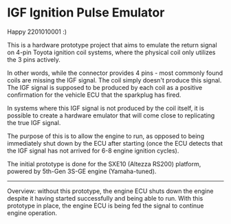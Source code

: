 # IGF Ignition Pulse Emulator

Happy 2201010001 :)

This is a hardware prototype project that aims to emulate the return signal on 4-pin Toyota ignition coil systems, where the physical coil only utilizes the 3 pins actively.

In other words, while the connector provides 4 pins - most commonly found coils are missing the IGF signal. The coil simply doesn't produce this signal. The IGF signal is supposed to be produced by each coil as a positive confirmation for the vehicle ECU that the sparkplug has fired.

In systems where this IGF signal is not produced by the coil itself, it is possible to create a hardware emulator that will come close to replicating the true IGF signal.

The purpose of this is to allow the engine to run, as opposed to being immediately shut down by the ECU after starting (once the ECU detects that the IGF signal has not arrived for 6-8 engine ignition cycles).

The initial prototype is done for the SXE10 (Altezza RS200) platform, powered by 5th-Gen 3S-GE engine (Yamaha-tuned).

------------------------------------------------------------

Overview: without this prototype, the engine ECU shuts down the engine despite it having started successfully and being able to run. With this prototype in place, the engine ECU is being fed the signal to continue engine operation.
